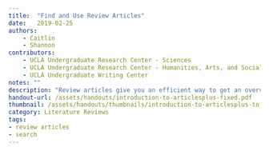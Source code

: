 ```yaml
---
title:  "Find and Use Review Articles"
date:   2019-02-25
authors: 
    - Caitlin 
    - Shannon
contributors: 
    - UCLA Undergraduate Research Center - Sciences
    - UCLA Undergraduate Research Center - Humanities, Arts, and Social Sciences
    - UCLA Undergraduate Writing Center
notes: ""
description: "Review articles give you an efficient way to get an overview of a body of research on your topic."
handout-url: /assets/handouts/introduction-to-articlesplus-fixed.pdf
thumbnail: /assets/handouts/thumbnails/introduction-to-articlesplus-tn.png      
category: Literature Reviews
tags:
- review articles
- search
---
```

